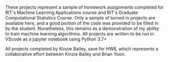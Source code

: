 These projects represent a sample of homework assignments completed for RIT's Machine Learning Applications course and RIT's Graduate Computational Statistics Course. Only a sample of turned in projects are available here, and a good portion of the code was provided to be filled in by the student. Nonetheless, this remains as a demonstration of my ability to train machine learning algorithms. All projects are written to be run in VScode as a jupyter notebook using Python 3.7+

All projects completed by Kinzie Bailey, save for HW6, which represents a collaborative effort between Kinzie Bailey and Brian Yoon. 
